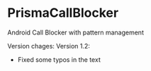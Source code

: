 # PrismaCallBlocker
Android Call Blocker with pattern management

Version chages:
Version 1.2:
- Fixed some typos in the text